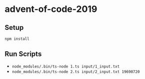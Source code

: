 # advent-of-code-2019
## Setup
`npm install`
## Run Scripts
- `node_modules/.bin/ts-node 1.ts input/1_input.txt`
- `node_modules/.bin/ts-node 2.ts input/2_input.txt 19690720`
